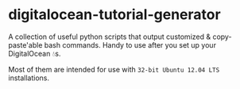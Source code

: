 digitalocean-tutorial-generator
===============================

A collection of useful python scripts that output customized & copy-paste'able bash commands. Handy to use after you set up your DigitalOcean :droplet:s.

Most of them are intended for use with ```32-bit Ubuntu 12.04 LTS``` installations.
